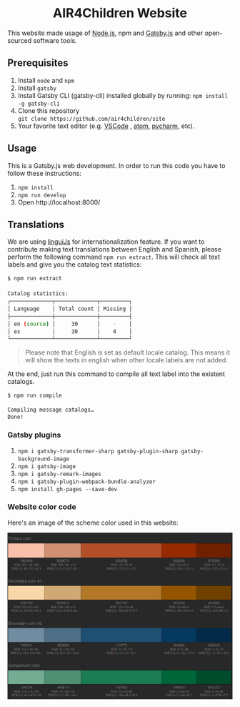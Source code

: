 <h1 align="center">
  AIR4Children Website
</h1>

This website made usage of [Node.js](https://nodejs.org/en/), npm and [Gatsby.js](https://www.gatsbyjs.org/) and other open-sourced software tools.

## Prerequisites
1. Install `node` and `npm`
1. Install `gatsby`
1. Install Gatsby CLI (gatsby-cli) installed globally by running:
   `npm install -g gatsby-cli`
1. Clone this repository   
   `git clone https://github.com/air4children/site`
1. Your favorite text editor (e.g. [VSCode](https://code.visualstudio.com/) , [atom](https://atom.io), [pycharm](https://www.jetbrains.com/pycharm/), etc).

## Usage
This is a Gatsby.js web development. In order to run this code you have to follow these instructions:

1. `npm install`
1. `npm run develop`
1. Open http://localhost:8000/


## Translations

We are using [linguiJs](https://lingui.js.org/tutorials/setup-cra.html) for internationalization feature. If you want to contribute making text translations between English and Spanish, please perform the following command `npm run extract`. This will check all text labels and give you the catalog text statistics:

```bash
$ npm run extract

Catalog statistics:
┌─────────────┬─────────────┬─────────┐
│ Language    │ Total count │ Missing │
├─────────────┼─────────────┼─────────┤
│ en (source) │     30      │    -    │
│ es          │     30      │    4    │
└─────────────┴─────────────┴─────────┘
```

> Please note that English is set as default locale catalog. This means it will show the texts in english when other locale labels are not added.

At the end, just run this command to compile all text label into the existent catalogs.

```
$ npm run compile

Compiling message catalogs…
Done!
```

### Gatsby plugins
1. `npm i gatsby-transformer-sharp gatsby-plugin-sharp gatsby-background-image`
1. `npm i gatsby-image`
1. `npm i gatsby-remark-images`
1. `npm i gatsby-plugin-webpack-bundle-analyzer`
1. `npm install gh-pages --save-dev`


### Website color code

Here's an image of the scheme color used in this website:

![color scheme](.docs/color_code.png)
